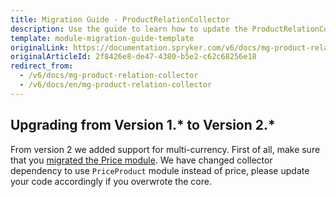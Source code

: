 ```yaml
---
title: Migration Guide - ProductRelationCollector
description: Use the guide to learn how to update the ProductRelationCollector module to a newer version.
template: module-migration-guide-template
originalLink: https://documentation.spryker.com/v6/docs/mg-product-relation-collector
originalArticleId: 2f8426e8-de47-4380-b5e2-c62c68256e18
redirect_from:
  - /v6/docs/mg-product-relation-collector
  - /v6/docs/en/mg-product-relation-collector
---
```


## Upgrading from Version 1.* to Version 2.*

From version 2 we added support for multi-currency. First of all, make sure that you [migrated the Price module](/docs/scos/dev/module-migration-guides/{{page.version}}/migration-guide-price.html). We have changed collector dependency to use `PriceProduct` module instead of price, please update your code accordingly if you overwrote the core.

<!-- 
* [Learn more about Products in multi-store environment](https://documentation.spryker.com/v6/docs/product-store-relation-under-the-hood)-->

<!-- Last review date: Nov 23, 2017 by Aurimas Ličkus -->
